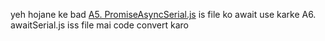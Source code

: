 yeh hojane ke bad <a href="https://github.com/sumitsantape30/Web-Development/blob/main/A1.%20JavaScript/A5.%20Module5_Promises/A1.%20raw/A2.%20facts/A2.%20async/A3.%203-files/A5.%20PromiseAsyncSerial." target="_blank">A5. PromiseAsyncSerial.js</a> is file ko await use karke A6. awaitSerial.js iss file mai code convert karo
